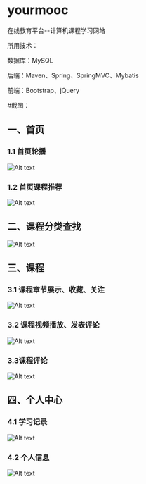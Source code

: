 # yourmooc
在线教育平台--计算机课程学习网站

所用技术：

数据库：MySQL

后端：Maven、Spring、SpringMVC、Mybatis

前端：Bootstrap、jQuery


#截图：
## 一、首页

### 1.1 首页轮播

![Alt text](https://github.com/kite3/yourmooc/raw/master/Screenshots/首页轮播.png)


### 1.2 首页课程推荐

![Alt text](https://github.com/kite3/yourmooc/raw/master/Screenshots/首页课程推荐.png)


## 二、课程分类查找

![Alt text](https://github.com/kite3/yourmooc/raw/master/Screenshots/课程分类查找.png)


## 三、课程

### 3.1 课程章节展示、收藏、关注

![Alt text](https://github.com/kite3/yourmooc/raw/master/Screenshots/课程1.png)


### 3.2 课程视频播放、发表评论

![Alt text](https://github.com/kite3/yourmooc/raw/master/Screenshots/视频播放+发表评论.png)


### 3.3课程评论

![Alt text](https://github.com/kite3/yourmooc/raw/master/Screenshots/评论1.png)


## 四、个人中心

### 4.1 学习记录

![Alt text](https://github.com/kite3/yourmooc/raw/master/Screenshots/中心1.png)


### 4.2 个人信息

![Alt text](https://github.com/kite3/yourmooc/raw/master/Screenshots/中心2.png)















